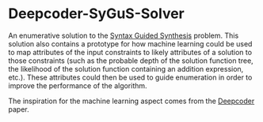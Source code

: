 # Deepcoder-SyGuS-Solver

An enumerative solution to the [Syntax Guided Synthesis](http://www.sygus.org/) problem. This solution also contains a prototype for how machine learning could be used to map attributes of the input constraints to likely attributes of a solution to those constraints (such as the probable depth of the solution function tree, the likelihood of the solution function containing an addition expression, etc.). These attributes could then be used to guide enumeration in order to improve the performance of the algorithm.

The inspiration for the machine learning aspect comes from the [Deepcoder](https://arxiv.org/abs/1611.01989) paper.
